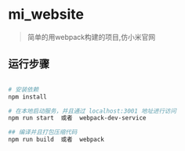 # mi_website

> 简单的用webpack构建的项目,仿小米官网

## 运行步骤

``` bash

# 安装依赖
npm install

# 在本地启动服务，并且通过 localhost:3001 地址进行访问
npm run start  或者  webpack-dev-service

## 编译并且打包压缩代码
npm run build  或者  webpack

